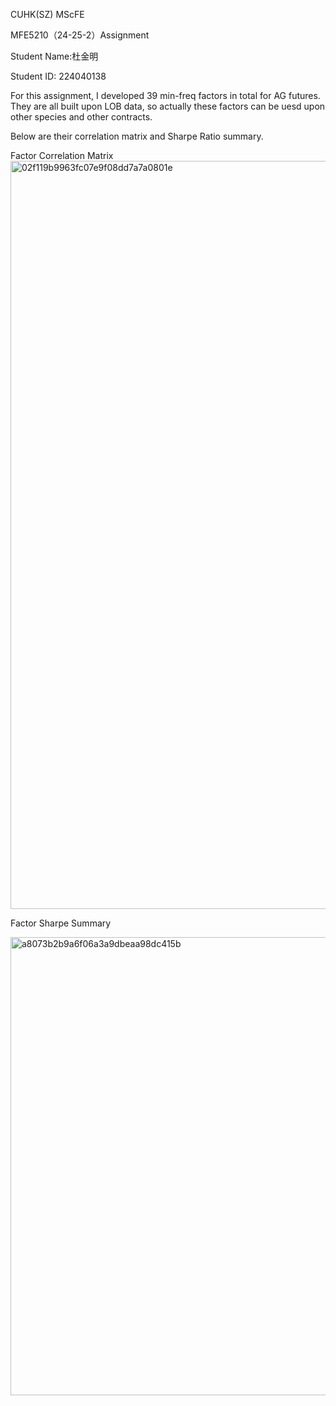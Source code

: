 CUHK(SZ) MScFE

MFE5210（24-25-2）Assignment

Student Name:杜金明

Student ID: 224040138

For this assignment, I developed 39 min-freq factors in total for AG futures. They are all built upon LOB data, so actually these factors can be uesd upon other species and other contracts.

Below are their correlation matrix and Sharpe Ratio summary.


Factor Correlation Matrix 
<img width="1197" alt="02f119b9963fc07e9f08dd7a7a0801e" src="https://github.com/user-attachments/assets/8ec8fa34-a566-40cf-a057-217d937ababd" />



Factor Sharpe Summary

<img width="733" alt="a8073b2b9a6f06a3a9dbeaa98dc415b" src="https://github.com/user-attachments/assets/b0c7357d-fba4-4557-a105-a77c22dee46b" />

